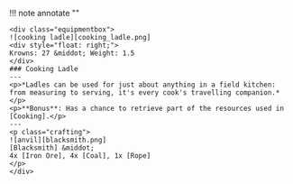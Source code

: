 !!! note annotate ""

    <div class="equipmentbox">
    ![cooking ladle][cooking_ladle.png]
    <div style="float: right;">
    Krowns: 27 &middot; Weight: 1.5
    </div>
    ### Cooking Ladle
    ---
    <p>*Ladles can be used for just about anything in a field kitchen: from measuring to serving, it's every cook's travelling companion.*</p>
    <p>**Bonus**: Has a chance to retrieve part of the resources used in [Cooking].</p>
    ---
    <p class="crafting">
    ![anvil][blacksmith.png] 
    [Blacksmith] &middot; 
    4x [Iron Ore], 4x [Coal], 1x [Rope]
    </p>
    </div>
